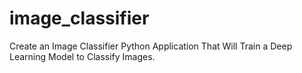 # image_classifier
Create an Image Classifier Python Application That Will Train a Deep Learning Model to Classify Images.
